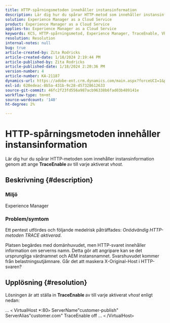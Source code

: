 ```yaml
---
title: HTTP-spårningsmetoden innehåller instansinformation
description: Lär dig hur du spårar HTTP-metod som innehåller instansinformation.
solution: Experience Manager as a Cloud Service
product: Experience Manager as a Cloud Service
applies-to: Experience Manager as a Cloud Service
keywords: KCS, HTTP-spårningsmetod, Experience Manager, TraceEnable, Vhost
resolution: Resolution
internal-notes: null
bug: true
article-created-by: Zita Rodricks
article-created-date: 1/18/2024 2:19:44 PM
article-published-by: Zita Rodricks
article-published-date: 1/18/2024 2:20:36 PM
version-number: 4
article-number: KA-21187
dynamics-url: https://adobe-ent.crm.dynamics.com/main.aspx?forceUCI=1&pagetype=entityrecord&etn=knowledgearticle&id=41a8f49e-0cb6-ee11-a569-6045bd0065f9
exl-id: 620edeac-8b5a-431b-9c28-d57328612633
source-git-commit: 46fc2f23fd556a987acb96338b6fad03b489141e
workflow-type: tm+mt
source-wordcount: '140'
ht-degree: 2%

---
```


# HTTP-spårningsmetoden innehåller instansinformation


Lär dig hur du spårar HTTP-metoden som innehåller instansinformation genom att ange <b>TraceEnable </b>av till varje aktiverat *vhost.*

## Beskrivning {#description}


### <b>Miljö</b>

Experience Manager



### <b>Problem/symtom</b>

Ett pentest utfördes och följande medelrisk påträffades: *Onödvändig HTTP-metoden TRACE aktiverad*.

Platsen begärdes med domänhuvudet, men HTTP-svaret innehåller information om serverns namn. Detta gör att angripare kan se det ursprungliga värdnamnet och AEM instansnamnet. Svarshuvudet kommer från belastningsutjämnare. Går det att maskera X-Original-Host i HTTP-svaren?


## Upplösning {#resolution}


Lösningen är att ställa in <b>TraceEnable </b>av till varje aktiverat *vhost* enligt nedan:

...
`<` VirtualHost \*:80`>`
ServerName&quot;customer-publish&quot; ServerAlias&quot;customer.com&quot; TraceEnable off ...
`<` /VirtualHost`>`

